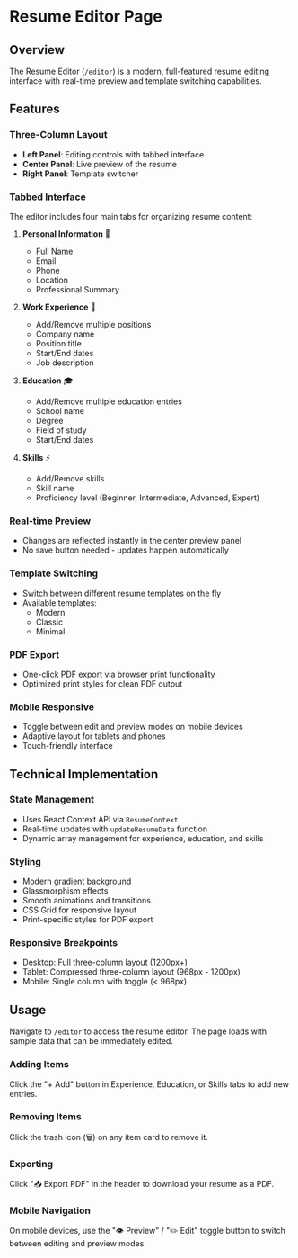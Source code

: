 # Resume Editor Page

## Overview
The Resume Editor (`/editor`) is a modern, full-featured resume editing interface with real-time preview and template switching capabilities.

## Features

### Three-Column Layout
- **Left Panel**: Editing controls with tabbed interface
- **Center Panel**: Live preview of the resume
- **Right Panel**: Template switcher

### Tabbed Interface
The editor includes four main tabs for organizing resume content:

1. **Personal Information** 👤
   - Full Name
   - Email
   - Phone
   - Location
   - Professional Summary

2. **Work Experience** 💼
   - Add/Remove multiple positions
   - Company name
   - Position title
   - Start/End dates
   - Job description

3. **Education** 🎓
   - Add/Remove multiple education entries
   - School name
   - Degree
   - Field of study
   - Start/End dates

4. **Skills** ⚡
   - Add/Remove skills
   - Skill name
   - Proficiency level (Beginner, Intermediate, Advanced, Expert)

### Real-time Preview
- Changes are reflected instantly in the center preview panel
- No save button needed - updates happen automatically

### Template Switching
- Switch between different resume templates on the fly
- Available templates:
  - Modern
  - Classic
  - Minimal

### PDF Export
- One-click PDF export via browser print functionality
- Optimized print styles for clean PDF output

### Mobile Responsive
- Toggle between edit and preview modes on mobile devices
- Adaptive layout for tablets and phones
- Touch-friendly interface

## Technical Implementation

### State Management
- Uses React Context API via `ResumeContext`
- Real-time updates with `updateResumeData` function
- Dynamic array management for experience, education, and skills

### Styling
- Modern gradient background
- Glassmorphism effects
- Smooth animations and transitions
- CSS Grid for responsive layout
- Print-specific styles for PDF export

### Responsive Breakpoints
- Desktop: Full three-column layout (1200px+)
- Tablet: Compressed three-column layout (968px - 1200px)
- Mobile: Single column with toggle (< 968px)

## Usage

Navigate to `/editor` to access the resume editor. The page loads with sample data that can be immediately edited.

### Adding Items
Click the "+ Add" button in Experience, Education, or Skills tabs to add new entries.

### Removing Items
Click the trash icon (🗑️) on any item card to remove it.

### Exporting
Click "📥 Export PDF" in the header to download your resume as a PDF.

### Mobile Navigation
On mobile devices, use the "👁️ Preview" / "✏️ Edit" toggle button to switch between editing and preview modes.
